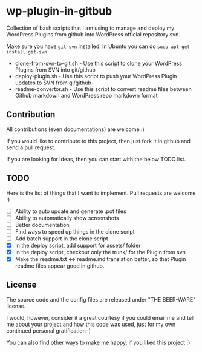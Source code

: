 wp-plugin-in-gitbub
===================

Collection of bash scripts that I am using to manage and deploy my WordPress Plugins from github into WordPress official repository svn.

Make sure you have `git-svn` installed. In Ubuntu you can do `sudo apt-get install git-svn`

- clone-from-svn-to-git.sh - Use this script to clone your WordPress Plugins from SVN into git/github
- deploy-plugin.sh - Use this script to push your WordPress Plugin updates to SVN from gi/github
- readme-convertor.sh - Use this script to convert readme files between Github markdown and WordPress repo markdown format

Contribution
-------------
All contributions (even documentations) are welcome :)

If you would like to contribute to this project, then just fork it in github and send a pull request. 

If you are looking for ideas, then you can start with the below TODO list.

TODO
-------------

Here is the list of things that I want to implement. Pull requests are welcome :)

- [ ] Ability to auto update and generate .pot files
- [ ] Ability to automatically show screenshots
- [ ] Better documentation
- [ ] Find ways to speed up things in the clone script
- [ ] Add batch support in the clone script
- [x] In the deploy script, add support for assets/ folder
- [x] In the deploy script, checkout only the trunk/ for the Plugin from svn
- [x] Make the readme.txt <-> readme.md translation better, so that Plugin readme files appear good in github.

License
-------

The source code and the config files are released under "THE BEER-WARE" license.

I would, however, consider it a great courtesy if you could email me and tell me about your project and how this code was used, just for my own continued personal gratification :)

You can also find other ways to [make me happy](http://sudarmuthu.com/if-you-wanna-thank-me), if you liked this project ;)
